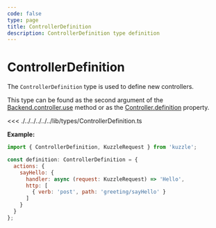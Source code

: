 ```yaml
---
code: false
type: page
title: ControllerDefinition
description: ControllerDefinition type definition
---
```


# ControllerDefinition

<SinceBadge version="2.8.0" />
<CustomBadge type="error" text="Experimental: non-backward compatible changes or removal may occur in any future release."/>

The `ControllerDefinition` type is used to define new controllers.  

This type can be found as the second argument of the [Backend.controller.use](/core/2/framework/classes/backend-controller/use) method or as the [Controller.definition](/core/2/framework/abstract-classes/controller/properties) property.

<<< ./../../../../../lib/types/ControllerDefinition.ts

**Example:**

```js
import { ControllerDefinition, KuzzleRequest } from 'kuzzle';

const definition: ControllerDefinition = {
  actions: {
    sayHello: {
      handler: async (request: KuzzleRequest) => 'Hello',
      http: [
        { verb: 'post', path: 'greeting/sayHello' }
      ]
    }
  }
};
```
